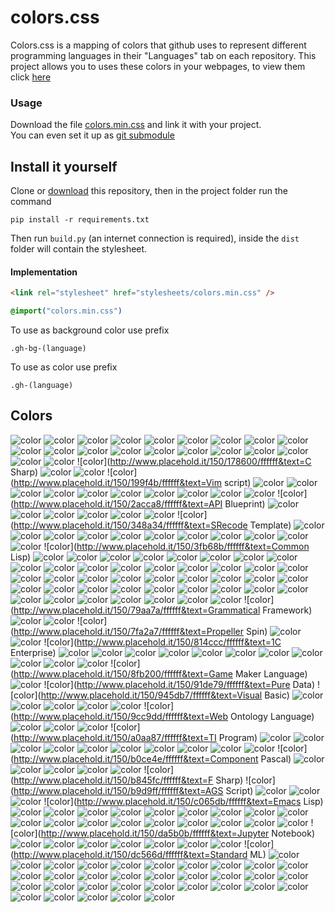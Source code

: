 # colors.css
Colors.css is a mapping of colors that github uses to represent different programming languages in their "Languages" tab on each repository. This project allows you to uses these colors in your webpages, to view them click [here](#colors)

### Usage
Download the file [colors.min.css](dist/colors.min.css) and link it with your project.<br>
You can even set it up as [git submodule](https://git-scm.com/book/en/v2/Git-Tools-Submodules)

## Install it yourself
Clone or [download](https://github.com/GOGO98901/colors.css/archive/master.zip) this repository, then in the project folder run the command
```base
pip install -r requirements.txt
```
Then run `build.py` (an internet connection is required), inside the `dist` folder will contain the stylesheet.

#### Implementation
```html
<link rel="stylesheet" href="stylesheets/colors.min.css" />
```
```css
@import("colors.min.css")
```
To use as background color use prefix
```
.gh-bg-(language)
```
To use as color use prefix
```
.gh-(language)
```

## Colors
![color](http://www.placehold.it/150/00004c/ffffff&text=Terra)
![color](http://www.placehold.it/150/000080/ffffff&text=Lua)
![color](http://www.placehold.it/150/0000fb/ffffff&text=Perl6)
![color](http://www.placehold.it/150/0050b2/ffffff&text=FreeMarker)
![color](http://www.placehold.it/150/005390/ffffff&text=Pike)
![color](http://www.placehold.it/150/007eff/ffffff&text=Slash)
![color](http://www.placehold.it/150/0096d8/ffffff&text=Processing)
![color](http://www.placehold.it/150/009917/ffffff&text=Nit)
![color](http://www.placehold.it/150/00a6a6/ffffff&text=MAXScript)
![color](http://www.placehold.it/150/00b4ab/ffffff&text=Dart)
![color](http://www.placehold.it/150/00cafe/ffffff&text=Frege)
![color](http://www.placehold.it/150/0298c3/ffffff&text=Perl)
![color](http://www.placehold.it/150/02f88c/ffffff&text=Ada)
![color](http://www.placehold.it/150/0579aa/ffffff&text=Self)
![color](http://www.placehold.it/150/078193/ffffff&text=Ioke)
![color](http://www.placehold.it/150/0aa0ff/ffffff&text=NetLinx)
![color](http://www.placehold.it/150/0e60e3/ffffff&text=Harbour)
![color](http://www.placehold.it/150/101f1f/ffffff&text=AppleScript)
![color](http://www.placehold.it/150/118f9e/ffffff&text=Zephir)
![color](http://www.placehold.it/150/120f14/ffffff&text=Shen)
![color](http://www.placehold.it/150/178600/ffffff&text=C Sharp)
![color](http://www.placehold.it/150/185619/ffffff&text=LLVM)
![color](http://www.placehold.it/150/198ce7/ffffff&text=R)
![color](http://www.placehold.it/150/199f4b/ffffff&text=Vim script)
![color](http://www.placehold.it/150/1ac620/ffffff&text=ATS)
![color](http://www.placehold.it/150/1c3552/ffffff&text=AutoIt)
![color](http://www.placehold.it/150/1d222d/ffffff&text=PureScript)
![color](http://www.placehold.it/150/1e4aec/ffffff&text=Scheme)
![color](http://www.placehold.it/150/1f1f1f/ffffff&text=Volt)
![color](http://www.placehold.it/150/22228f/ffffff&text=Racket)
![color](http://www.placehold.it/150/244776/ffffff&text=CoffeeScript)
![color](http://www.placehold.it/150/28431f/ffffff&text=KRL)
![color](http://www.placehold.it/150/28431f/ffffff&text=NCL)
![color](http://www.placehold.it/150/29b544/ffffff&text=Haskell)
![color](http://www.placehold.it/150/2acca8/ffffff&text=API Blueprint)
![color](http://www.placehold.it/150/2b7489/ffffff&text=TypeScript)
![color](http://www.placehold.it/150/2c3e50/ffffff&text=Vue)
![color](http://www.placehold.it/150/2f2530/ffffff&text=Brainfuck)
![color](http://www.placehold.it/150/302b6d/ffffff&text=Puppet)
![color](http://www.placehold.it/150/315665/ffffff&text=Agda)
![color](http://www.placehold.it/150/341708/ffffff&text=Forth)
![color](http://www.placehold.it/150/348a34/ffffff&text=SRecode Template)
![color](http://www.placehold.it/150/3572a5/ffffff&text=Python)
![color](http://www.placehold.it/150/358a5b/ffffff&text=Rebol)
![color](http://www.placehold.it/150/375eab/ffffff&text=Go)
![color](http://www.placehold.it/150/37775b/ffffff&text=Nim)
![color](http://www.placehold.it/150/3a4e3a/ffffff&text=Cuda)
![color](http://www.placehold.it/150/3be133/ffffff&text=OCaml)
![color](http://www.placehold.it/150/3d3c6e/ffffff&text=Nemerle)
![color](http://www.placehold.it/150/3d6117/ffffff&text=TeX)
![color](http://www.placehold.it/150/3d9970/ffffff&text=LSL)
![color](http://www.placehold.it/150/3f3f3f/ffffff&text=SQF)
![color](http://www.placehold.it/150/3f85af/ffffff&text=Clean)
![color](http://www.placehold.it/150/3fb68b/ffffff&text=Common Lisp)
![color](http://www.placehold.it/150/403a40/ffffff&text=xBase)
![color](http://www.placehold.it/150/40d47e/ffffff&text=JSONiq)
![color](http://www.placehold.it/150/427819/ffffff&text=Makefile)
![color](http://www.placehold.it/150/438eff/ffffff&text=Objective-C)
![color](http://www.placehold.it/150/447265/ffffff&text=DM)
![color](http://www.placehold.it/150/44a51c/ffffff&text=QML)
![color](http://www.placehold.it/150/46390b/ffffff&text=SuperCollider)
![color](http://www.placehold.it/150/499886/ffffff&text=LiveScript)
![color](http://www.placehold.it/150/4a76b8/ffffff&text=MQL5)
![color](http://www.placehold.it/150/4b6bef/ffffff&text=X10)
![color](http://www.placehold.it/150/4b6c4b/ffffff&text=Yacc)
![color](http://www.placehold.it/150/4d41b1/ffffff&text=Fortran)
![color](http://www.placehold.it/150/4f5d95/ffffff&text=PHP)
![color](http://www.placehold.it/150/5232e7/ffffff&text=XQuery)
![color](http://www.placehold.it/150/555555/ffffff&text=C)
![color](http://www.placehold.it/150/563d7c/ffffff&text=CSS)
![color](http://www.placehold.it/150/596706/ffffff&text=Smalltalk)
![color](http://www.placehold.it/150/5a6986/ffffff&text=PureBasic)
![color](http://www.placehold.it/150/5a8164/ffffff&text=APL)
![color](http://www.placehold.it/150/5b2063/ffffff&text=Gherkin)
![color](http://www.placehold.it/150/5c7611/ffffff&text=SourcePawn)
![color](http://www.placehold.it/150/60b5cc/ffffff&text=Elm)
![color](http://www.placehold.it/150/62a8d6/ffffff&text=MQL4)
![color](http://www.placehold.it/150/636746/ffffff&text=Factor)
![color](http://www.placehold.it/150/646464/ffffff&text=SaltStack)
![color](http://www.placehold.it/150/64c800/ffffff&text=Alloy)
![color](http://www.placehold.it/150/652b81/ffffff&text=LookML)
![color](http://www.placehold.it/150/6594b9/ffffff&text=AutoHotkey)
![color](http://www.placehold.it/150/6600cc/ffffff&text=Papyrus)
![color](http://www.placehold.it/150/665a4e/ffffff&text=RUNOFF)
![color](http://www.placehold.it/150/6866fb/ffffff&text=Objective-Cpp)
![color](http://www.placehold.it/150/6a40fd/ffffff&text=ASP)
![color](http://www.placehold.it/150/6c616e/ffffff&text=Dylan)
![color](http://www.placehold.it/150/6e4a7e/ffffff&text=Elixir)
![color](http://www.placehold.it/150/6e4c13/ffffff&text=Assembly)
![color](http://www.placehold.it/150/701516/ffffff&text=Ruby)
![color](http://www.placehold.it/150/74283c/ffffff&text=Prolog)
![color](http://www.placehold.it/150/747faa/ffffff&text=NetLinx-ERB)
![color](http://www.placehold.it/150/7582d1/ffffff&text=wisp)
![color](http://www.placehold.it/150/776791/ffffff&text=Crystal)
![color](http://www.placehold.it/150/7790b2/ffffff&text=Hy)
![color](http://www.placehold.it/150/77d9fb/ffffff&text=RAML)
![color](http://www.placehold.it/150/79aa7a/ffffff&text=Grammatical Framework)
![color](http://www.placehold.it/150/7b9db4/ffffff&text=Fancy)
![color](http://www.placehold.it/150/7e7eff/ffffff&text=Nix)
![color](http://www.placehold.it/150/7fa2a7/ffffff&text=Propeller Spin)
![color](http://www.placehold.it/150/800000/ffffff&text=Squirrel)
![color](http://www.placehold.it/150/814c05/ffffff&text=Eagle)
![color](http://www.placehold.it/150/814ccc/ffffff&text=1C Enterprise)
![color](http://www.placehold.it/150/82937f/ffffff&text=Gosu)
![color](http://www.placehold.it/150/878787/ffffff&text=Hack)
![color](http://www.placehold.it/150/87aed7/ffffff&text=NewLisp)
![color](http://www.placehold.it/150/882b0f/ffffff&text=ActionScript)
![color](http://www.placehold.it/150/88562a/ffffff&text=Golo)
![color](http://www.placehold.it/150/88ccff/ffffff&text=FLUX)
![color](http://www.placehold.it/150/89e051/ffffff&text=Shell)
![color](http://www.placehold.it/150/8a1267/ffffff&text=ECL)
![color](http://www.placehold.it/150/8dc63f/ffffff&text=Chapel)
![color](http://www.placehold.it/150/8f0f8d/ffffff&text=PowerBuilder)
![color](http://www.placehold.it/150/8f14e9/ffffff&text=Metal)
![color](http://www.placehold.it/150/8fb200/ffffff&text=Game Maker Language)
![color](http://www.placehold.it/150/913960/ffffff&text=eC)
![color](http://www.placehold.it/150/91de79/ffffff&text=Pure Data)
![color](http://www.placehold.it/150/945db7/ffffff&text=Visual Basic)
![color](http://www.placehold.it/150/9469e9/ffffff&text=Nginx)
![color](http://www.placehold.it/150/946d57/ffffff&text=Eiffel)
![color](http://www.placehold.it/150/94b0c7/ffffff&text=nesC)
![color](http://www.placehold.it/150/999999/ffffff&text=Lasso)
![color](http://www.placehold.it/150/99da07/ffffff&text=XC)
![color](http://www.placehold.it/150/9cc9dd/ffffff&text=Web Ontology Language)
![color](http://www.placehold.it/150/9d5200/ffffff&text=Ragel)
![color](http://www.placehold.it/150/9dc3ff/ffffff&text=ANTLR)
![color](http://www.placehold.it/150/9eedff/ffffff&text=J)
![color](http://www.placehold.it/150/a0aa87/ffffff&text=TI Program)
![color](http://www.placehold.it/150/a270ba/ffffff&text=Julia)
![color](http://www.placehold.it/150/a3522f/ffffff&text=IDL)
![color](http://www.placehold.it/150/a54c4d/ffffff&text=UnrealScript)
![color](http://www.placehold.it/150/a78649/ffffff&text=EQ)
![color](http://www.placehold.it/150/a9188d/ffffff&text=Io)
![color](http://www.placehold.it/150/a957b0/ffffff&text=AspectJ)
![color](http://www.placehold.it/150/aa2afe/ffffff&text=Arc)
![color](http://www.placehold.it/150/adb2cb/ffffff&text=VHDL)
![color](http://www.placehold.it/150/b07219/ffffff&text=Java)
![color](http://www.placehold.it/150/b0b77e/ffffff&text=ooc)
![color](http://www.placehold.it/150/b0ce4e/ffffff&text=Component Pascal)
![color](http://www.placehold.it/150/b2011d/ffffff&text=Stan)
![color](http://www.placehold.it/150/b2b7f8/ffffff&text=Verilog)
![color](http://www.placehold.it/150/b34936/ffffff&text=SAS)
![color](http://www.placehold.it/150/b7e1f4/ffffff&text=MTML)
![color](http://www.placehold.it/150/b83998/ffffff&text=Erlang)
![color](http://www.placehold.it/150/b845fc/ffffff&text=F Sharp)
![color](http://www.placehold.it/150/b9d9ff/ffffff&text=AGS Script)
![color](http://www.placehold.it/150/ba595e/ffffff&text=D)
![color](http://www.placehold.it/150/bb92ac/ffffff&text=Matlab)
![color](http://www.placehold.it/150/bd79d1/ffffff&text=Arduino)
![color](http://www.placehold.it/150/c065db/ffffff&text=Emacs Lisp)
![color](http://www.placehold.it/150/c1f12e/ffffff&text=Batchfile)
![color](http://www.placehold.it/150/c22d40/ffffff&text=Scala)
![color](http://www.placehold.it/150/c4a79c/ffffff&text=Max)
![color](http://www.placehold.it/150/c7a938/ffffff&text=Mirah)
![color](http://www.placehold.it/150/c9df40/ffffff&text=Nu)
![color](http://www.placehold.it/150/cabbff/ffffff&text=Omgrofl)
![color](http://www.placehold.it/150/cc0000/ffffff&text=Pan)
![color](http://www.placehold.it/150/cc0088/ffffff&text=Rouge)
![color](http://www.placehold.it/150/cc9900/ffffff&text=LOLCODE)
![color](http://www.placehold.it/150/cca760/ffffff&text=Dogescript)
![color](http://www.placehold.it/150/ccccff/ffffff&text=Cirru)
![color](http://www.placehold.it/150/ccce35/ffffff&text=E)
![color](http://www.placehold.it/150/cd6400/ffffff&text=BlitzMax)
![color](http://www.placehold.it/150/cdd0e3/ffffff&text=Oxygene)
![color](http://www.placehold.it/150/cf142b/ffffff&text=Turing)
![color](http://www.placehold.it/150/d4bec1/ffffff&text=Boo)
![color](http://www.placehold.it/150/d80074/ffffff&text=PogoScript)
![color](http://www.placehold.it/150/da291c/ffffff&text=PostScript)
![color](http://www.placehold.it/150/da5b0b/ffffff&text=Jupyter Notebook)
![color](http://www.placehold.it/150/dad8d8/ffffff&text=PLSQL)
![color](http://www.placehold.it/150/dae1c2/ffffff&text=SystemVerilog)
![color](http://www.placehold.it/150/db5855/ffffff&text=Clojure)
![color](http://www.placehold.it/150/db901e/ffffff&text=Clarion)
![color](http://www.placehold.it/150/dbb284/ffffff&text=PAWN)
![color](http://www.placehold.it/150/dbca00/ffffff&text=Lex)
![color](http://www.placehold.it/150/dbded5/ffffff&text=Fantom)
![color](http://www.placehold.it/150/dc566d/ffffff&text=Standard ML)
![color](http://www.placehold.it/150/dea584/ffffff&text=Rust)
![color](http://www.placehold.it/150/df7900/ffffff&text=Haxe)
![color](http://www.placehold.it/150/e3f171/ffffff&text=Pascal)
![color](http://www.placehold.it/150/e44b23/ffffff&text=HTML)
![color](http://www.placehold.it/150/e4cc98/ffffff&text=Glyph)
![color](http://www.placehold.it/150/e4cc98/ffffff&text=Tcl)
![color](http://www.placehold.it/150/e4e6f3/ffffff&text=Click)
![color](http://www.placehold.it/150/e69f56/ffffff&text=Groovy)
![color](http://www.placehold.it/150/e6efbb/ffffff&text=AMPL)
![color](http://www.placehold.it/150/e8274b/ffffff&text=ABAP)
![color](http://www.placehold.it/150/eb8ceb/ffffff&text=XSLT)
![color](http://www.placehold.it/150/ecdebe/ffffff&text=Roff)
![color](http://www.placehold.it/150/ed2cd6/ffffff&text=ColdFusion)
![color](http://www.placehold.it/150/f0a9f0/ffffff&text=Gnuplot)
![color](http://www.placehold.it/150/f18e33/ffffff&text=Kotlin)
![color](http://www.placehold.it/150/f1e05a/ffffff&text=JavaScript)
![color](http://www.placehold.it/150/f34b7d/ffffff&text=cpp)
![color](http://www.placehold.it/150/f3ca0a/ffffff&text=Parrot)
![color](http://www.placehold.it/150/f50000/ffffff&text=Red)
![color](http://www.placehold.it/150/f7ede0/ffffff&text=Opal)
![color](http://www.placehold.it/150/f97732/ffffff&text=Mask)
![color](http://www.placehold.it/150/fab738/ffffff&text=Oz)
![color](http://www.placehold.it/150/fb855d/ffffff&text=Genie)
![color](http://www.placehold.it/150/fbe5cd/ffffff&text=Vala)
![color](http://www.placehold.it/150/fcd7de/ffffff&text=PigLatin)
![color](http://www.placehold.it/150/fefe00/ffffff&text=Isabelle)
![color](http://www.placehold.it/150/ff0c5a/ffffff&text=Objective-J)
![color](http://www.placehold.it/150/ff2b2b/ffffff&text=Mercury)
![color](http://www.placehold.it/150/ff6375/ffffff&text=NetLogo)
![color](http://www.placehold.it/150/ff7f7f/ffffff&text=Ren'Py)
![color](http://www.placehold.it/150/ffac45/ffffff&text=Swift)
![color](http://www.placehold.it/150/fff4f3/ffffff&text=EmberScript)
![color](http://www.placehold.it/150/fffaa0/ffffff&text=Rascal)